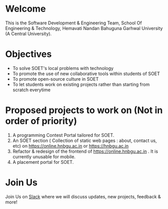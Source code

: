 # Welcome
This is the Software Development & Engineering Team, School Of Engineering & Technology, Hemavati Nandan Bahuguna Garhwal University (A Central University).

# Objectives
* To solve SOET's local problems with technology
* To promote the use of new collaborative tools within students of SOET
* To promote open-source culture in SOET
* To let students work on existing projects rather than starting from scratch everytime

# Proposed projects to work on (Not in order of priority)
1. A programming Contest Portal tailored for SOET.
2. An SOET section ( Collection of static web pages : about, contact us, etc) on https://online.hnbgu.ac.in or https://hnbgu.ac.in
3. Refactor & redesign of the frontend of https://online.hnbgu.ac.in . It is currently unusable for mobile.
4. A placement portal for SOET.

# Join Us
Join Us on [Slack](https://join.slack.com/t/softwaredevte-hcy9017/shared_invite/zt-huoabhqs-07lskm~6GBdYnllh7gmM4g) where we will discuss updates, new projects, feedback & more!
